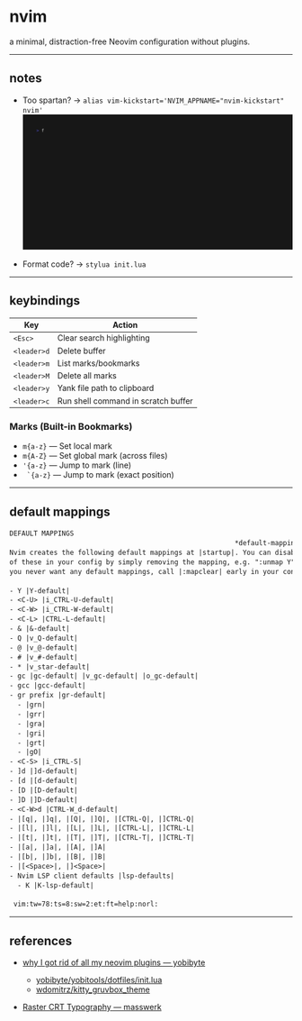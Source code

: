 # nvim

a minimal, distraction-free Neovim configuration without plugins.

---

## notes

- Too spartan?  ->  `alias vim-kickstart='NVIM_APPNAME="nvim-kickstart" nvim'`
  ![NVIM_APPNAME="nvim-kickstart"](./docs/nvim-appname.gif)

- Format code?  ->  `stylua init.lua`

---

## keybindings

| Key | Action |
|-----|--------|
| `<Esc>` | Clear search highlighting |
| `<leader>d` | Delete buffer |
| `<leader>m` | List marks/bookmarks |
| `<leader>M` | Delete all marks |
| `<leader>y` | Yank file path to clipboard |
| `<leader>c` | Run shell command in scratch buffer |

### Marks (Built-in Bookmarks)

- `m{a-z}` — Set local mark
- `m{A-Z}` — Set global mark (across files)
- `'{a-z}` — Jump to mark (line)
- `` `{a-z}`` — Jump to mark (exact position)

---

## default mappings

```txt
DEFAULT MAPPINGS
                                                        *default-mappings*
Nvim creates the following default mappings at |startup|. You can disable any
of these in your config by simply removing the mapping, e.g. ":unmap Y". If
you never want any default mappings, call |:mapclear| early in your config.

- Y |Y-default|
- <C-U> |i_CTRL-U-default|
- <C-W> |i_CTRL-W-default|
- <C-L> |CTRL-L-default|
- & |&-default|
- Q |v_Q-default|
- @ |v_@-default|
- # |v_#-default|
- * |v_star-default|
- gc |gc-default| |v_gc-default| |o_gc-default|
- gcc |gcc-default|
- gr prefix |gr-default|
  - |grn|
  - |grr|
  - |gra|
  - |gri|
  - |grt|
  - |gO|
- <C-S> |i_CTRL-S|
- ]d |]d-default|
- [d |[d-default|
- [D |[D-default|
- ]D |]D-default|
- <C-W>d |CTRL-W_d-default|
- |[q|, |]q|, |[Q|, |]Q|, |[CTRL-Q|, |]CTRL-Q|
- |[l|, |]l|, |[L|, |]L|, |[CTRL-L|, |]CTRL-L|
- |[t|, |]t|, |[T|, |]T|, |[CTRL-T|, |]CTRL-T|
- |[a|, |]a|, |[A|, |]A|
- |[b|, |]b|, |[B|, |]B|
- |[<Space>|, |]<Space>|
- Nvim LSP client defaults |lsp-defaults|
  - K |K-lsp-default|

 vim:tw=78:ts=8:sw=2:et:ft=help:norl:
```

---

## references

- [why I got rid of all my neovim plugins — yobibyte](https://yobibyte.github.io/vim.html)

    - [yobibyte/yobitools/dotfiles/init.lua](https://github.com/yobibyte/yobitools/blob/main/dotfiles/init.lua)
    - [wdomitrz/kitty_gruvbox_theme](https://raw.githubusercontent.com/wdomitrz/kitty_gruvbox_theme/refs/heads/master/gruvbox_light.conf)

- [Raster CRT Typography — masswerk](https://www.masswerk.at/nowgobang/2019/dec-crt-typography)

